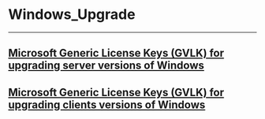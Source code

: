 # Windows_Upgrade
--------------------------------------------------------------------------------------------------------------
[Microsoft Generic License Keys (GVLK) for upgrading server versions of Windows](https://github.com/dimoroz772/Windows_Upgrade_Or_Install_Keys/blob/main/Microsoft_Generic_License_Keys_(GVLK)_for_upgrading_server_versions_of_Windows)
--------------------------------------------------------------------------------------------------------------
[Microsoft Generic License Keys (GVLK) for upgrading clients versions of Windows](https://github.com/dimoroz772/Windows_Upgrade_Or_Install_Keys/blob/main/Microsoft_Generic_License_Keys_(GVLK)_for_upgrading_clients_versions_of_Windows)
--------------------------------------------------------------------------------------------------------------
